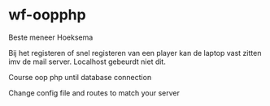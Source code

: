 # wf-oopphp
Beste meneer Hoeksema

Bij het registeren of snel registeren van een player kan de laptop vast zitten imv de mail server. 
Localhost gebeurdt niet dit. 

Course oop php until database connection

Change config file and routes to match your server